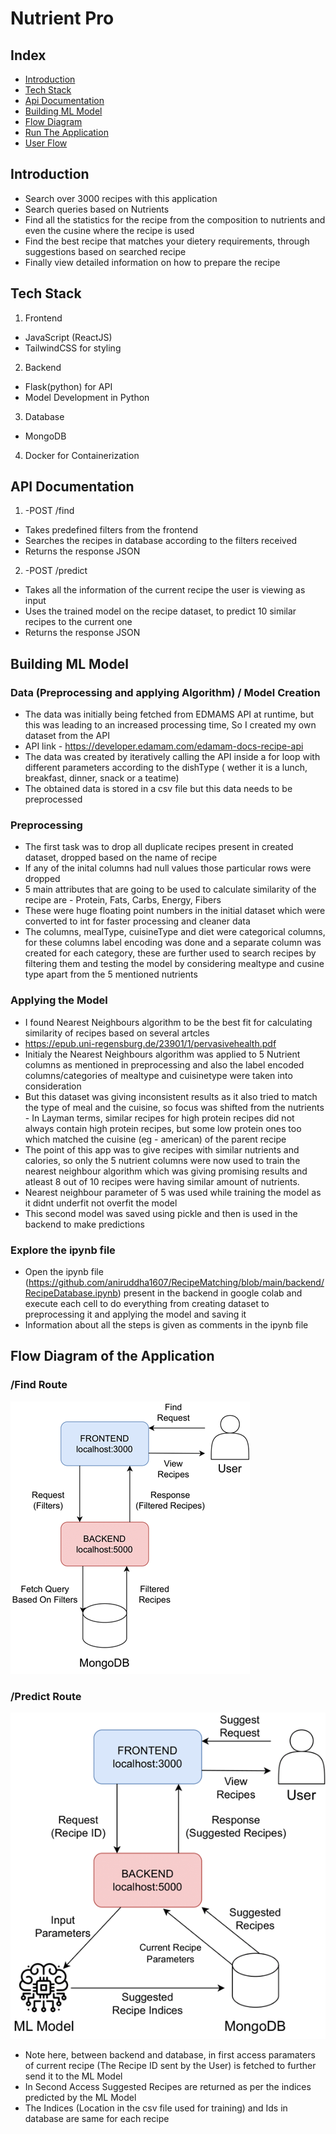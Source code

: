 # Nutrient Pro

## Index

- [Introduction](#introduction)
- [Tech Stack](#tech-stack)
- [Api Documentation](#api-doc)
- [Building ML Model](#ml-model)
- [Flow Diagram](#flow-diagram)
- [Run The Application](https://github.com/aniruddha1607/RecipeMatching/blob/main/Run.md)
- [User Flow](https://github.com/aniruddha1607/RecipeMatching/blob/main/UserFlow.md)



## Introduction

- Search over 3000 recipes with this application
- Search queries based on Nutrients 
- Find all the statistics for the recipe from the composition to nutrients and even the cusine where the recipe is used
- Find the best recipe that matches your dietery requirements, through suggestions based on searched recipe
- Finally view detailed information on how to prepare the recipe 



## Tech Stack

1. Frontend
- JavaScript (ReactJS)
- TailwindCSS for styling

2. Backend
- Flask(python) for API
- Model Development in Python

3. Database
- MongoDB

4. Docker for Containerization


## API Documentation

1. -POST /find
- Takes predefined filters from the frontend
- Searches the recipes in database according to the filters received
- Returns the response JSON

2. -POST /predict
- Takes all the information of the current recipe the user is viewing as input
- Uses the trained model on the recipe dataset, to predict 10 similar recipes to the current one
- Returns the response JSON


## Building ML Model

### Data (Preprocessing and applying Algorithm) / Model Creation
- The data was initially being fetched from EDMAMS API at runtime, but this was leading to an increased processing time, So I created my own dataset from the API
- API link - https://developer.edamam.com/edamam-docs-recipe-api
- The data was created by iteratively calling the API inside a for loop with different parameters according to the dishType ( wether it is a lunch, breakfast, dinner, snack or a teatime)
- The obtained data is stored in a csv file but this data needs to be preprocessed

### Preprocessing 
- The first task was to drop all duplicate recipes present in created dataset, dropped based on the name of recipe
- If any of the inital columns had null values those particular rows were dropped
- 5 main attributes that are going to be used to calculate similarity of the recipe are - Protein, Fats, Carbs, Energy, Fibers
- These were huge floating point numbers in the initial dataset which were converted to int for faster processing and cleaner data
- The columns, mealType, cuisineType and diet were categorical columns, for these columns label encoding was done and a separate column was created for each category, these are further used to search recipes by filtering them and testing the model by considering mealtype and cusine type apart from the 5 mentioned nutrients


### Applying the Model
- I found Nearest Neighbours algorithm to be the best fit for calculating similarity of recipes based on several artcles
- https://epub.uni-regensburg.de/23901/1/pervasivehealth.pdf
- Initialy the Nearest Neighbours algorithm was applied to 5 Nutrient columns as mentioned in preprocessing and also the label encoded columns/categories of mealtype and cuisinetype were taken into consideration
- But this dataset was giving inconsistent results as it also tried to match the type of meal and the cuisine, so focus was shifted from the nutrients - In Layman terms, similar recipes for high protein recipes did not always contain high protein recipes, but some low protein ones too which matched the cuisine (eg - american) of the parent recipe
- The point of this app was to give recipes with similar nutrients and calories, so only the 5 nutrient columns were now used to train the nearest neighbour algorithm which was giving promising results and atleast 8 out of 10 recipes were having similar amount of nutrients.
- Nearest neighbour parameter of 5 was used while training the model as it didnt underfit not overfit the model
- This second model was saved using pickle and then is used in the backend to make predictions

### Explore the ipynb file
- Open the ipynb file (https://github.com/aniruddha1607/RecipeMatching/blob/main/backend/RecipeDatabase.ipynb) present in the backend in google colab and execute each cell to do everything from creating dataset to preprocessing it and applying the model and saving it
- Information about all the steps is given as comments in the ipynb file


## Flow Diagram of the Application

### /Find Route

![FindFlow](https://github.com/aniruddha1607/RecipeMatching/blob/main/Images/recipeMatchingFindFlow.png)

### /Predict Route

![SuggestFlow](https://github.com/aniruddha1607/RecipeMatching/blob/main/Images/recipeMatchingSuggestFlow.png)
- Note here, between backend and database, in first access paramaters of current recipe (The Recipe ID sent by the User) is fetched to further send it to the ML Model
- In Second Access Suggested Recipes are returned as per the indices predicted by the ML Model
- The Indices (Location in the csv file used for training) and Ids in database are same for each recipe





